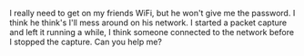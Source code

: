 I really need to get on my friends WiFi, but he won't give me the password. I think he think's I'll mess around on his network. I started a packet capture and left it running a while, I think someone connected to the network before I stopped the capture. Can you help me?

